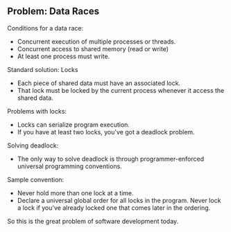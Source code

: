 
## Problem: Data Races

Conditions for a data race:

 - Concurrent execution of multiple processes or threads.
 - Concurrent access to shared memory (read or write)
 - At least one process must write.

Standard solution: Locks

 - Each piece of shared data must have an associated lock.
 - That lock must be locked by the current process whenever
   it access the shared data.

Problems with locks:

 - Locks can serialize program execution.
 - If you have at least two locks, you've got a deadlock problem.

Solving deadlock:

 - The only way to solve deadlock is through programmer-enforced
   universal programming conventions. 

Sample convention:

 - Never hold more than one lock at a time.
 - Declare a universal global order for all locks in the program. Never lock a
   lock if you've already locked one that comes later in the ordering.


So this is the great problem of software development today.





